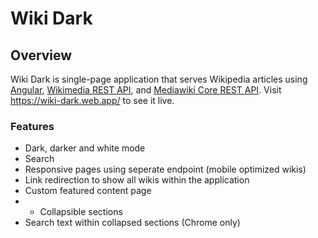 # Wiki Dark
## Overview
Wiki Dark is single-page application that serves Wikipedia articles using <a href='https://wiki-dark.web.app/wiki/Angular_%28web_framework%29'>Angular</a>, <a href='https://www.mediawiki.org/wiki/RESTBase'>Wikimedia REST API</a>, and <a href='https://www.mediawiki.org/wiki/API:REST_API'>Mediawiki Core REST API</a>. Visit <a href='https://wiki-dark.web.app/'>https://wiki-dark.web.app/</a> to see it live.
### Features
- Dark, darker and white mode
- Search
- Responsive pages using seperate endpoint (mobile optimized wikis)
- Link redirection to show all wikis within the application
- Custom featured content page
- - Collapsible sections
- Search text within collapsed sections (Chrome only)
